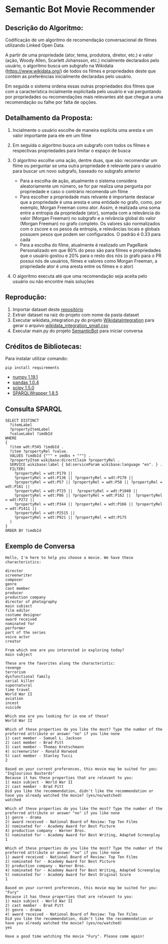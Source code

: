 # Semantic Bot Movie Recommender 

## Descrição do Algoritmo:
Codificação de um algoritmo de recomendação conversacional de filmes utilizando Linked Open Data.

A partir de uma propriedade (ator, tema, produtora, diretor, etc.) e valor (ação, Woody Allen, Scarlett Johansson, etc.) incialmente declarados pelo usuário, o algoritmo busca um subgrafo na Wikidata (https://www.wikidata.org/) de todos os filmes e propriedades deste que contém as preferências inicialmente declaradas pelo usuário.

Em seguida o sistema ordena essas outras propriedades dos filmes que com a característica  incialmente explicitada pelo usuário e vai perguntando por propriedades ou recomendações mais relevantes até que chegue a uma recomendação ou falhe por falta de opções.

## Detalhamento da Proposta:
1. Incialmente o usuário escolhe de maneira explícita uma aresta e um valor importante para ele em um filme
2. Em seguida o algoritmo busca um subgrafo com todos os filmes e respectivas propriedades para limitar o espaço de busca
3. O algoritmo escolhe uma ação, dentre duas, que são: recomendar um filme ou perguntar se uma outra propriedade é relevante para o usuário para buscar um novo subgrafo, baseado no subgrafo anterior
    - Para a escolha de ação, atualmente o sistema considera aleatoriamente um número, se for par realiza uma pergunta por propriedade e caso o contrário recomenda um filme
    - Para escolher a propriedade mais relvante é importante destacar que a propriedade é uma aresta e uma entidade no grafo, como, por exemplo, Morgan Freeman como ator. Assim, é realizada uma soma entre a entropia da propriedade (ator), somada com a relevância do valor (Morgan Freeman) no subgrafo e a relvância global do valor (Morgan Freeman) no grafo completo. Os valores são normalizados com o zscore e os pesos da entropia, e relevâncias locais e globais possuem pesos que podem ser configurados. O padrão é 0.33 para cada
    - Para a escolha do filme, atualmente é realizado um PageRank Personalizado em que 80% do peso são para filmes e propriedades que o usuário gostou e 20% para o resto dos nós (o grafo para o PR possui nós de usuários, filmes e valores como Morgan Freeman, a propriedade ator é uma aresta entre os filmes e o ator)

4. O algoritmo executa até que uma recomendação seja aceita pelo usuário ou não encontre mais soluções

## Reprodução:

1. Importar dataset deste [repositório](https://github.com/LuanSSouza/word-recommender-api/blob/master/dataset.rar)
2. Extrair dataset na raiz do projeto com nome da pasta dataset
3. Executar wikidata_integration.py do projeto [WikidataIntegration](https://github.com/andlzanon/semantic-bot-recommender/tree/main/WikidataIntegration) para gerar o arquivo [wikidata_integration_small.csv](https://github.com/andlzanon/semantic-bot-recommender/blob/main/WikidataIntegration/wikidata_integration_small.csv)
4. Executar main.py do projeto [SemanticBot](https://github.com/andlzanon/semantic-bot-recommender/tree/main/SemanticBot) para iniciar conversa

## Créditos de Bibliotecas:
Para instalar utilizar comando: 
    
    pip install requirements

* [numpy 1.19.1](https://numpy.org/)
* [pandas 1.0.4](https://pandas.pydata.org/)
* [scipy 1.5.0](https://www.scipy.org/)
* [SPARQLWrapper 1.8.5](https://github.com/RDFLib/sparqlwrapper)

## Consulta SPARQL
    SELECT DISTINCT
      ?itemLabel
      ?propertyItemLabel
      ?valueLabel ?imdbId
    WHERE 
    {
      ?item wdt:P345 ?imdbId .
      ?item ?propertyRel ?value.
      VALUES ?imdbId {""" + imdbs + """} .
      ?propertyItem wikibase:directClaim ?propertyRel .
      SERVICE wikibase:label { bd:serviceParam wikibase:language "en". } .
      FILTER( 
        ?propertyRel = wdt:P179 || 
        ?propertyRel = wdt:P136 || ?propertyRel = wdt:P170 || 
        ?propertyRel = wdt:P57 || ?propertyRel = wdt:P58 || ?propertyRel = wdt:P161 ||
        ?propertyRel = wdt:P725 ||  ?propertyRel = wdt:P1040 ||
        ?propertyRel = wdt:P86 || ?propertyRel = wdt:P162 ||  ?propertyRel = wdt:P272 || 
        ?propertyRel = wdt:P344 || ?propertyRel = wdt:P166 || ?propertyRel = wdt:P1411 || 
        ?propertyRel = wdt:P2515 ||
        ?propertyRel = wdt:P921 || ?propertyRel = wdt:P175
      )  
    }
    ORDER BY ?imdbId

## Exemplo de Conversa

    Hello, I'm here to help you choose a movie. We have these characteristics: 

    director
    screenwriter
    composer
    genre
    cast member
    producer
    production company
    director of photography
    main subject
    film editor
    costume designer
    award received
    nominated for
    performer
    part of the series
    voice actor
    creator

    From which one are you interested in exploring today?
    main subject

    These are the favorites along the characteristic:
    revenge
    terrorism
    dysfunctional family
    serial killer
    supernatural
    time travel
    World War II
    aviation
    incest
    suicide

    Which one are you looking for in one of these?
    World War II

    Which of these properties do you like the most? Type the number of the preferred attribute or answer "no" if you like none
    1) cast member - Samuel L. Jackson
    2) cast member - Brad Pitt
    3) cast member - Thomas Kretschmann
    4) screenwriter - Ronald Harwood
    5) cast member - Stanley Tucci
    2

    Based on your current preferences, this movie may be suited for you: 
    "Inglourious Basterds"
    Because it has these properties that are relevant to you: 
    1) main subject - World War II
    2) cast member - Brad Pitt
    Did you like the recommendation, didn't like the recommendation or have you already watched the movie? (yes/no/watched)
    watched

    Which of these properties do you like the most? Type the number of the preferred attribute or answer "no" if you like none
    1) genre - drama
    2) award received - National Board of Review: Top Ten Films
    3) nominated for - Academy Award for Best Picture
    4) production company - Warner Bros.
    5) nominated for - Academy Award for Best Writing, Adapted Screenplay
    1

    Which of these properties do you like the most? Type the number of the preferred attribute or answer "no" if you like none
    1) award received - National Board of Review: Top Ten Films
    2) nominated for - Academy Award for Best Picture
    3) production company - Warner Bros.
    4) nominated for - Academy Award for Best Writing, Adapted Screenplay
    5) nominated for - Academy Award for Best Original Score
    1

    Based on your current preferences, this movie may be suited for you: 
    "Fury"
    Because it has these properties that are relevant to you: 
    1) main subject - World War II
    2) cast member - Brad Pitt
    3) genre - drama
    4) award received - National Board of Review: Top Ten Films
    Did you like the recommendation, didn't like the recommendation or have you already watched the movie? (yes/no/watched)
    yes

    Have a good time watching the movie "Fury". Please come again!